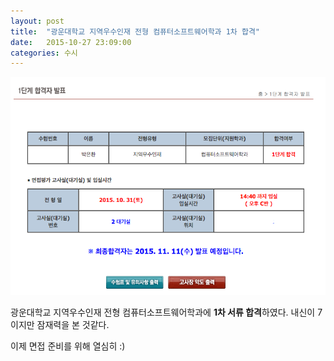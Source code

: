 ```yaml
---
layout: post
title:  "광운대학교 지역우수인재 전형 컴퓨터소프트웨어학과 1차 합격"
date:   2015-10-27 23:09:00
categories: 수시
---
```


![](https://raw.githubusercontent.com/DainelPark/dainelpark.github.io/master/images/kw_first_step_passed.png)

광운대학교 지역우수인재 전형 컴퓨터소프트웨어학과에 **1차 서류 합격**하였다. 내신이 7이지만 잠재력을 본 것같다.

이제 면접 준비를 위해 열심히 :)